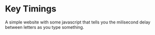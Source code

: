 # Key Timings

A simple website with some javascript that tells you the milisecond delay between letters as you type something.
